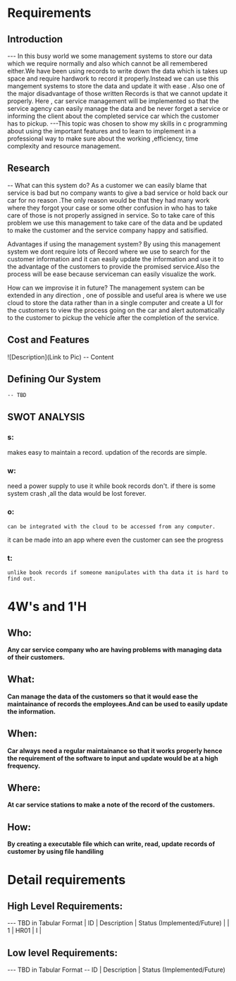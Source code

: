# Requirements
## Introduction
 --- In this busy world we some management systems to store our data which we require normally and also which cannot be all remembered either.We have been using records to write down the data which is takes up space and require hardwork to record it properly.Instead we can use this mangement systems to store the data and update it with ease . Also one of the major disadvantage of those written Records is that we cannot update it properly. Here , car service management will be implemented so that the service agency can easily manage the data and 
 be never forget a service or informing the client about the completed service car which the customer has to pickup.
 ---This topic was chosen to show my skills in c programming about using the important features and to learn to implement in a professional way to make sure about the working ,efficiency,
time complexity and resource management.  

## Research
-- What can this system do?
     As a customer we can easily blame that service is bad but no company wants to give a bad service or hold back our car for no reason .The only reason would be that they had many work 
where they forgot your case or some other confusion in who has to take care of those is not properly assigned in service. So to take care of this problem we use this management to take care 
of the data and be updated to make the customer and the service company happy and satisified.

Advantages if using the management system?
     By using this management system we dont require lots of Record where we use to search for the customer information and it can easily update the information and use it to the advantage 
of the customers to provide the promised service.Also the process will be ease because serviceman can easily visualize the work.

How can we improvise it in future?
     The management system can be extended in any direction , one of possible and useful area is where we use cloud to store the data rather than in a single computer and create a UI for
the customers to view the process going on the car and alert automatically to the customer to pickup the vehicle after the completion of the service.
 
## Cost and Features
![Description](Link to Pic)
-- Content 
## Defining Our System
    -- TBD
## SWOT ANALYSIS
### s:
   makes easy to maintain a record.
   updation of the records are simple.
### w:
  need a power supply to use it while book records don't.
   if there is some system crash ,all the data would be lost forever.
### o:
    can be integrated with the cloud to be accessed from any computer.
   it can be made into an app where even the customer can see the progress
### t:
    unlike book records if someone manipulates with tha data it is hard to find out.

# 4W&#39;s and 1&#39;H

## Who:

**Any car service company who are having problems with managing data of their customers.**

## What:

**Can manage the data of the customers so that it would ease the maintainance  of records the employees.And can be used to easily update the information.**

## When:

**Car always need a regular maintainance so that it works properly hence the requirement of the software to input and update would be at a high frequency.**

## Where:

**At car service stations to make a note of the record of the customers.**

## How:

**By creating a executable file which can write, read, update records of customer by using file handiling**

# Detail requirements
## High Level Requirements:
--- TBD in Tabular Format 
   | ID | Description | Status (Implemented/Future) |
   | 1  | HR01        | I                           |


##  Low level Requirements:
--- TBD in Tabular Format 
-- ID | Description | Status (Implemented/Future)